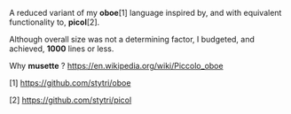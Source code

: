 A reduced variant of my **oboe**[1] language inspired by, and with equivalent functionality to, **picol**[2].

Although overall size was not a determining factor, I budgeted, and achieved, **1000** lines or less.

Why **musette** ? https://en.wikipedia.org/wiki/Piccolo_oboe

[1] https://github.com/stytri/oboe

[2] https://github.com/stytri/picol
